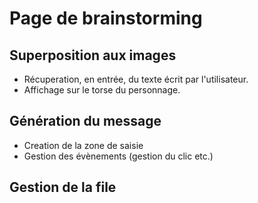 # Page de brainstorming #

## Superposition aux images ##

  * Récuperation, en entrée, du texte écrit par l'utilisateur.
  * Affichage sur le torse du personnage.

## Génération du message ##

  * Creation de la zone de saisie
  * Gestion des évènements (gestion du clic etc.)

## Gestion de la file ##